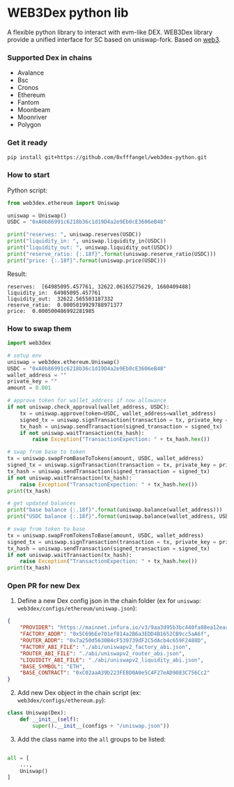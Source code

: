 WEB3Dex python lib
===

A flexible python library to interact with evm-like DEX.
WEB3Dex library provide a unified interface for SC based on uniswap-fork.
Based on [web3](https://github.com/ethereum/web3.py).

### Supported Dex in chains
- Avalance
- Bsc
- Cronos
- Ethereum
- Fantom
- Moonbeam
- Moonriver
- Polygon

### Get it ready
```sh
pip install git+https://github.com/0xfffangel/web3dex-python.git
```

### How to start
Python script:
```python
from web3dex.ethereum import Uniswap

uniswap = Uniswap()
USDC = "0xA0b86991c6218b36c1d19D4a2e9Eb0cE3606eB48"

print("reserves: ", uniswap.reserves(USDC))
print("liquidity_in: ", uniswap.liquidity_in(USDC))
print("liquidity_out: ", uniswap.liquidity_out(USDC))
print("reserve_ratio: {:.18f}".format(uniswap.reserve_ratio(USDC)))
print("price: {:.18f}".format(uniswap.price(USDC)))
```

Result:
```shell
reserves:  [64985095.457761, 32622.06165275629, 1660409488]
liquidity_in:  64985095.457761
liquidity_out:  32622.565503187332
reserve_ratio:  0.0005019929788971377
price:  0.000500486992281985
```

### How to swap them

```python
import web3dex

# setup env
uniswap = web3dex.ethereum.Uniswap()
USDC = "0xA0b86991c6218b36c1d19D4a2e9Eb0cE3606eB48"
wallet_address = ""
private_key = ""
amount = 0.001

# approve token for wallet_address if now allowance
if not uniswap.check_approval(wallet_address, USDC):
    tx = uniswap.approve(token=USDC, wallet_address=wallet_address)
    signed_tx = uniswap.signTransaction(transaction = tx, private_key = private_key)
    tx_hash = uniswap.sendTransaction(signed_transaction = signed_tx)
    if not uniswap.waitTransaction(tx_hash):
        raise Exception("TransactionExpection: " + tx_hash.hex())

# swap from base to token
tx = uniswap.swapFromBaseToTokens(amount, USDC, wallet_address)
signed_tx = uniswap.signTransaction(transaction = tx, private_key = private_key)
tx_hash = uniswap.sendTransaction(signed_transaction = signed_tx)
if not uniswap.waitTransaction(tx_hash):
    raise Exception("TransactionExpection: " + tx_hash.hex())
print(tx_hash)

# get updated balances
print("base balance {:.18f}".format(uniswap.balance(wallet_address)))
print("USDC balance {:.18f}".format(uniswap.balance(wallet_address, USDC)))

# swap from token to base
tx = uniswap.swapFromTokensToBase(amount, USDC, wallet_address)
signed_tx = uniswap.signTransaction(transaction = tx, private_key = private_key)
tx_hash = uniswap.sendTransaction(signed_transaction = signed_tx)
if not uniswap.waitTransaction(tx_hash):
    raise Exception("TransactionExpection: " + tx_hash.hex())
print(tx_hash)
```

### Open PR for new Dex
1. Define a new Dex config json in the chain folder (ex for `uniswap`: `web3dex/configs/ethereum/uniswap.json`):
```json
{
    "PROVIDER": "https://mainnet.infura.io/v3/9aa3d95b3bc440fa88ea12eaa4456161",
    "FACTORY_ADDR": "0x5C69bEe701ef814a2B6a3EDD4B1652CB9cc5aA6f",
    "ROUTER_ADDR": "0x7a250d5630B4cF539739dF2C5dAcb4c659F2488D",
    "FACTORY_ABI_FILE": "./abi/uniswapv2_factory_abi.json",
    "ROUTER_ABI_FILE": "./abi/uniswapv2_router_abi.json",
    "LIQUIDITY_ABI_FILE": "./abi/uniswapv2_liquidity_abi.json",
    "BASE_SYMBOL": "ETH",
    "BASE_CONTRACT": "0xC02aaA39b223FE8D0A0e5C4F27eAD9083C756Cc2"
}
```
2. Add new Dex object in the chain script (ex: `web3dex/configs/ethereum.py`):
```python
class Uniswap(Dex):
    def __init__(self):
        super().__init__(configs + "/uniswap.json"))
```
3. Add the class name into the `all` groups to be listed:
```python

all = [
    ...,
    Uniswap()
]
```